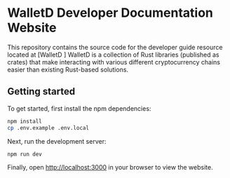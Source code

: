 # WalletD Developer Documentation Website

This repository contains the source code for the developer guide resource located at [WalletD ]
WalletD is a collection of Rust libraries (published as crates) that make interacting with various different cryptocurrency chains easier than existing Rust-based solutions.

## Getting started

To get started, first install the npm dependencies:

```bash
npm install
cp .env.example .env.local
```

Next, run the development server:

```bash
npm run dev
```

Finally, open [http://localhost:3000](http://localhost:3000) in your browser to view the website.